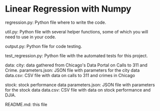 # Linear Regression with Numpy


regression.py: Python file where to write the code.

util.py: Python file with several helper functions, some of which
         you will need to use in your code.

output.py: Python file for code testing.

test_regression.py: Python file with the automated tests for this project.

data:
  city: data gathered from Chicago's Data Portal on Calls to 311 and Crime.
      parameters.json: JSON file with parameters for the city data
      data.csv: CSV file with data on calls to 311 and crimes in Chicago

  stock: stock performance data
      parameters.json: JSON file with parameters for the stock data
      data.csv: CSV file with data on stock performance and DJIA.

README.md: this file
